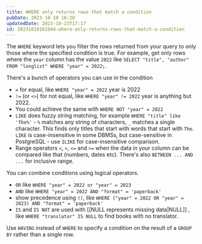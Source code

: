 ```yaml
---
title: WHERE only returns rows that match a condition
pubDate: 2023-10-10 16:20
updatedDate: 2023-10-23T17:17
id: 20231010161044-where-only-returns-rows-that-match-a-condition
---
```

The `WHERE` keyword lets you filter the rows returned from your query to only those where the specified condition is true. For example, get only rows where the `year` column has the value `2022` like `SELECT "title", "author" FROM "longlist" WHERE "year" = 2022;`. 

There's a bunch of operators you can use in the condition
- `=` for equal, like `WHERE "year" = 2022` year is 2022
- `!=` (or `<>`) for not equal, like `WHERE "year" != 2022` year is anything but 2022. 
- You could achieve the same with `WHERE NOT "year" = 2022`
- `LIKE` does fuzzy string matching, for example `WHERE "title" like 'The%'` - `%` matches any string of characters, `_` matches a single character. This finds only titles that start with words that start with `The`. `LIKE` is case-insensitive in some DBMSs, but case-sensitive in PostgreSQL - use `ILIKE` for case-insensitive comparison.
- Range operators  `<`, `>`, `<=` and `>=` when the data in your column can be compared like that (numbers, dates etc). There's also `BETWEEN ... AND ...` for inclusive range.

 You can combine conditions using logical operators.
 
 - `OR` like `WHERE "year" = 2022 or "year" = 2023`
 - `AND` like `WHERE "year" = 2022 AND "format" = 'paperback'`
 - show precedence using `()`, like `WHERE ("year" = 2022 OR "year" = 2023) AND "format" = 'paperback'`
- `IS` and `IS NOT` are used with [[NULL represents missing data|NULL]] , like `WHERE "translator" IS NULL` to find books with no translator.

Use `HAVING` instead of `WHERE` to specify a condition on the result of a `GROUP BY` rather than a single row.
